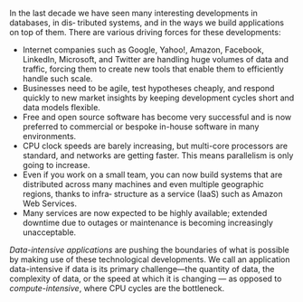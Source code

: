 In the last decade we have seen many interesting developments in databases, in dis‐ tributed systems, and in the ways we build applications on top of them. There are various driving forces for these developments:
* Internet companies such as Google, Yahoo!, Amazon, Facebook, LinkedIn, Microsoft, and Twitter are handling huge volumes of data and traffic, forcing them to create new tools that enable them to efficiently handle such scale.
* Businesses need to be agile, test hypotheses cheaply, and respond quickly to new market insights by keeping development cycles short and data models flexible.
* Free and open source software has become very successful and is now preferred to commercial or bespoke in-house software in many environments.
* CPU clock speeds are barely increasing, but multi-core processors are standard, and networks are getting faster. This means parallelism is only going to increase.
* Even if you work on a small team, you can now build systems that are distributed across many machines and even multiple geographic regions, thanks to infra‐ structure as a service (IaaS) such as Amazon Web Services.
* Many services are now expected to be highly available; extended downtime due to outages or maintenance is becoming increasingly unacceptable.

*Data-intensive applications* are pushing the boundaries of what is possible by making use of these technological developments. We call an application data-intensive if data is its primary challenge—the quantity of data, the complexity of data, or the speed at which it is changing — as opposed to *compute-intensive*, where CPU cycles are the bottleneck.
